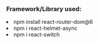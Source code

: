 <!-- <h1>Micro Center</h1>

https://micro-center-official.web.app/

<p>Micro Center is a computer parts manufacturing website. Where anyone can visit and experience the Home, All Products, Blogs, Portfolio, and Login page. Logged in users can purchase products, add reviews, update their profile, pay for purchased products or cancel the ordered product. On the other hand, the admin can add new products, create new admin, manage products, manage customer ordered products, etc.</p>

<h3>Framework/Library used:</h3>
<li>npm install firebase</li>
<li>npm install react-router-dom@6</li>
<li>npm install react-bootstrap bootstrap</li>
<li>npm install --save react-firebase-hooks</li>
<li>npm i react-helmet-async</li>
<li>npm install react-hook-form</li>
<li>npm install react-hot-toast</li>
<li>npm install --save @stripe/react-stripe-js @stripe/stripe-js</li>
<li>npm install sweetalert2</li>
<li>npm i react-query</li>


<h3>Site description:</h3>

<li>All pages have a navbar, and footer</li>
<li>Home page for banners, featured products, summary, limited edition product, upcoming products category, and latest review.</li>
<li>Products page for all the DB items.</li>
<li>Blogs page for questions answers.</li>
<li>Portfolio page have my information.</li>
<li>All users can update profile.</li>
<li>404 page for the wrong URL.</li>

<h3>Every logged in user:</h3>

<li>Can order products.</li>
<li>Ordered products can be cancel or payable.</li>
<li>Can add new reviews.</li>

<h3>Every logged in Admin:</h3>

<li>Can add and manage products.</li>
<li>Manage customer ordered products.</li>
<li>Can make new admin.</li>

<h3>Thank you.🙂</h3> -->


<h3>Framework/Library used:</h3>
<!-- <li>npm install firebase</li> -->
<li>npm install react-router-dom@6</li>
<!-- <li>npm install react-bootstrap bootstrap</li> -->
<!-- <li>npm install --save react-firebase-hooks</li> -->
<li>npm i react-helmet-async</li>
<li>npm i react-switch</li>
<!-- <li>npm install react-hook-form</li> -->
<!-- <li>npm install react-hot-toast</li> -->
<!-- <li>npm install --save @stripe/react-stripe-js @stripe/stripe-js</li> -->
<!-- <li>npm install sweetalert2</li> -->
<!-- <li>npm i react-query</li> -->